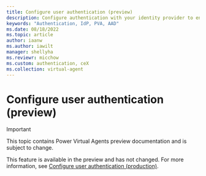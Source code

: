 ```yaml
---
title: Configure user authentication (preview)
description: Configure authentication with your identity provider to enable users to sign in when having a bot conversation in Power Virtual Agents preview.
keywords: "Authentication, IdP, PVA, AAD"
ms.date: 08/18/2022
ms.topic: article
author: iaanw
ms.author: iawilt
manager: shellyha
ms.reviewr: micchow
ms.custom: authentication, ceX
ms.collection: virtual-agent
---
```


# Configure user authentication (preview)

> [!IMPORTANT]
> This topic contains Power Virtual Agents preview documentation and is subject to change.

This feature is available in the preview and has not changed. For more information, see [Configure user authentication (production)](../configuration-end-user-authentication.md).
